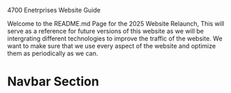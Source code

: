 4700 Enetrprises Website Guide

Welcome to the README.md Page for the 2025 Website Relaunch, 
This will serve as a reference for future versions of this website as we will be intergrating different technologies to improve the traffic of the website. 
We want to make sure that we use every aspect of the website and optimize them as periodically as we can. 

# Navbar Section 
 